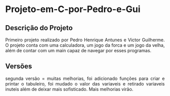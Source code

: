 # Projeto-em-C-por-Pedro-e-Gui

## Descrição do Projeto
<p align="justify"> Primeiro projeto realizado por Pedro Henrique Antunes e Victor Guilherme.
  O projeto conta com uma calculadora, um jogo da forca e um jogo da velha, além de contar com um main capaz de navegar por esses programas. </p>


## Versões 
<p align="justify"> segunda versão = muitas melhorias, foi adicionado funções para criar e printar o tabuleiro, foi mudado o valor das variaveis e retirado variaveis inuteis além de deixar mais sofisticado. Mais melhorias virão.</p>
